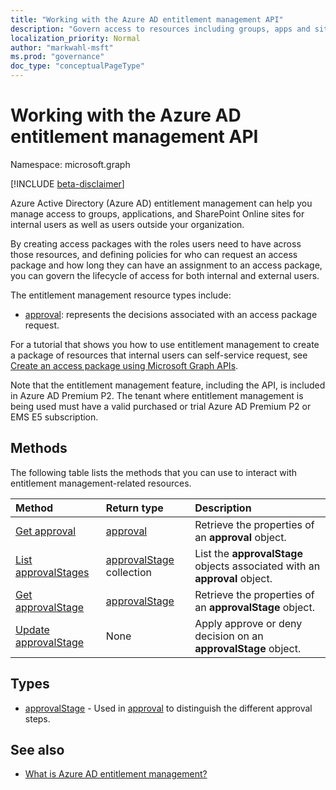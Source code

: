 ```yaml
---
title: "Working with the Azure AD entitlement management API"
description: "Govern access to resources including groups, apps and sites through Azure AD entitlement management"
localization_priority: Normal
author: "markwahl-msft"
ms.prod: "governance"
doc_type: "conceptualPageType"
---
```


# Working with the Azure AD entitlement management API

Namespace: microsoft.graph

[!INCLUDE [beta-disclaimer](../../includes/beta-disclaimer.md)]

Azure Active Directory (Azure AD) entitlement management can help you manage access to groups, applications, and SharePoint Online sites for internal users as well as users outside your organization.

By creating access packages with the roles users need to have across those resources, and defining policies for who can request an access package and how long they can have an assignment to an access package, you can govern the lifecycle of access for both internal and external users.

The entitlement management resource types include:

- [approval](approval.md): represents the decisions associated with an access package request.

For a tutorial that shows you how to use entitlement management to create a package of resources that internal users can self-service request, see [Create an access package using Microsoft Graph APIs](/graph/tutorial-access-package-api).

Note that the entitlement management feature, including the API, is included in Azure AD Premium P2. The tenant where entitlement management is being used must have a valid purchased or trial Azure AD Premium P2 or EMS E5 subscription.

## Methods

The following table lists the methods that you can use to interact with entitlement management-related resources.

| Method       | Return type  |Description|
|:---------------|:--------|:----------|
|[Get approval](../api/approval-get.md) | [approval](approval.md) | Retrieve the properties of an **approval** object. |
|[List approvalStages](../api/approval-list-stages.md) | [approvalStage](approvalstage.md) collection | List the **approvalStage** objects associated with an **approval** object. |
|[Get approvalStage](../api/approvalstage-get.md) | [approvalStage](approvalstage.md) | Retrieve the properties of an **approvalStage** object. |
|[Update approvalStage](../api/approvalstage-update.md) | None | Apply approve or deny decision on an **approvalStage** object. |


## Types

- [approvalStage](approvalStage.md) - Used in [approval](approval.md) to distinguish the different approval steps.
## See also

 - [What is Azure AD entitlement management?](/azure/active-directory/governance/entitlement-management-overview)



<!-- uuid: 16cd6b66-4b1a-43a1-adaf-3a886856ed98
2019-02-04 14:57:30 UTC -->
<!-- {
  "type": "#page.annotation",
  "description": "Service root",
  "keywords": "",
  "section": "documentation",
  "tocPath": ""
}-->
